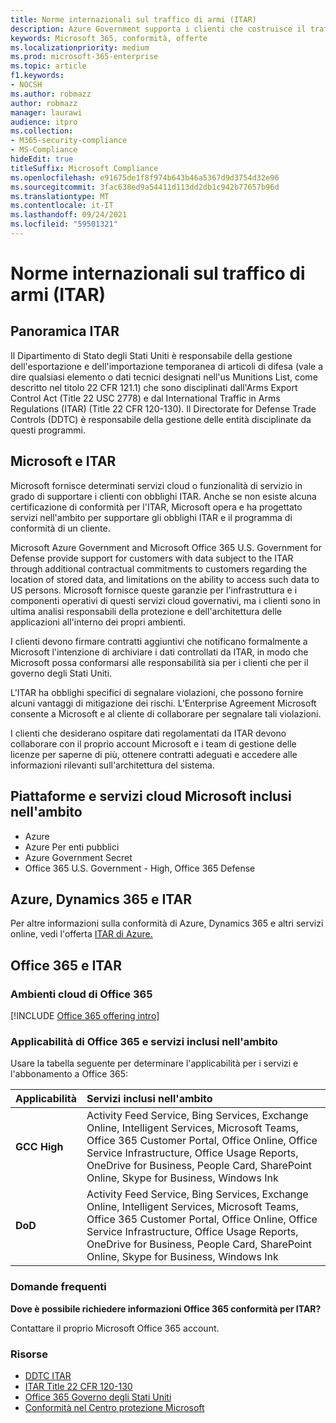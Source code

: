 ```yaml
---
title: Norme internazionali sul traffico di armi (ITAR)
description: Azure Government supporta i clienti che costruisce il traffico internazionale degli Stati Uniti nei sistemi compatibili con Le armi.
keywords: Microsoft 365, conformità, offerte
ms.localizationpriority: medium
ms.prod: microsoft-365-enterprise
ms.topic: article
f1.keywords:
- NOCSH
ms.author: robmazz
author: robmazz
manager: laurawi
audience: itpro
ms.collection:
- M365-security-compliance
- MS-Compliance
hideEdit: true
titleSuffix: Microsoft Compliance
ms.openlocfilehash: e91675de1f8f974b643b46a5367d9d3754d32e96
ms.sourcegitcommit: 3fac638ed9a54411d113dd2db1c942b77657b96d
ms.translationtype: MT
ms.contentlocale: it-IT
ms.lasthandoff: 09/24/2021
ms.locfileid: "59501321"
---
```

# <a name="international-traffic-in-arms-regulations-itar"></a>Norme internazionali sul traffico di armi (ITAR)

## <a name="itar-overview"></a>Panoramica ITAR

Il Dipartimento di Stato degli Stati Uniti è responsabile della gestione dell'esportazione e dell'importazione temporanea di articoli di difesa (vale a dire qualsiasi elemento o dati tecnici designati nell'us Munitions List, come descritto nel titolo 22 CFR 121.1) che sono disciplinati dall'Arms Export Control Act (Title 22 USC 2778) e dal International Traffic in Arms Regulations (ITAR) (Title 22 CFR 120-130). Il Directorate for Defense Trade Controls (DDTC) è responsabile della gestione delle entità disciplinate da questi programmi.

## <a name="microsoft-and-itar"></a>Microsoft e ITAR

Microsoft fornisce determinati servizi cloud o funzionalità di servizio in grado di supportare i clienti con obblighi ITAR. Anche se non esiste alcuna certificazione di conformità per l'ITAR, Microsoft opera e ha progettato servizi nell'ambito per supportare gli obblighi ITAR e il programma di conformità di un cliente.  
  
Microsoft Azure Government and Microsoft Office 365 U.S. Government for Defense provide support for customers with data subject to the ITAR through additional contractual commitments to customers regarding the location of stored data, and limitations on the ability to access such data to US persons. Microsoft fornisce queste garanzie per l'infrastruttura e i componenti operativi di questi servizi cloud governativi, ma i clienti sono in ultima analisi responsabili della protezione e dell'architettura delle applicazioni all'interno dei propri ambienti.  
  
I clienti devono firmare contratti aggiuntivi che notificano formalmente a Microsoft l'intenzione di archiviare i dati controllati da ITAR, in modo che Microsoft possa conformarsi alle responsabilità sia per i clienti che per il governo degli Stati Uniti.  
  
L'ITAR ha obblighi specifici di segnalare violazioni, che possono fornire alcuni vantaggi di mitigazione dei rischi. L'Enterprise Agreement Microsoft consente a Microsoft e al cliente di collaborare per segnalare tali violazioni.  
  
I clienti che desiderano ospitare dati regolamentati da ITAR devono collaborare con il proprio account Microsoft e i team di gestione delle licenze per saperne di più, ottenere contratti adeguati e accedere alle informazioni rilevanti sull'architettura del sistema.

## <a name="microsoft-in-scope-cloud-platforms--services"></a>Piattaforme e servizi cloud Microsoft inclusi nell'ambito

- Azure
- Azure Per enti pubblici
- Azure Government Secret
- Office 365 U.S. Government - High, Office 365 Defense

## <a name="azure-dynamics-365-and-itar"></a>Azure, Dynamics 365 e ITAR

Per altre informazioni sulla conformità di Azure, Dynamics 365 e altri servizi online, vedi l'offerta [ITAR di Azure.](/azure/compliance/offerings/offering-itar)

## <a name="office-365-and-itar"></a>Office 365 e ITAR

### <a name="office-365-cloud-environments"></a>Ambienti cloud di Office 365

[!INCLUDE [Office 365 offering intro](../includes/o365-offering-introduction.md)]

### <a name="office-365-applicability-and-in-scope-services"></a>Applicabilità di Office 365 e servizi inclusi nell'ambito

Usare la tabella seguente per determinare l'applicabilità per i servizi e l'abbonamento a Office 365:

| **Applicabilità** | **Servizi inclusi nell'ambito** |
|:------------------|:----------------------|
| **GCC High** | Activity Feed Service, Bing Services, Exchange Online, Intelligent Services, Microsoft Teams, Office 365 Customer Portal, Office Online, Office Service Infrastructure, Office Usage Reports, OneDrive for Business, People Card, SharePoint Online, Skype for Business, Windows Ink |
| **DoD** | Activity Feed Service, Bing Services, Exchange Online, Intelligent Services, Microsoft Teams, Office 365 Customer Portal, Office Online, Office Service Infrastructure, Office Usage Reports, OneDrive for Business, People Card, SharePoint Online, Skype for Business, Windows Ink |

### <a name="frequently-asked-questions"></a>Domande frequenti

**Dove è possibile richiedere informazioni Office 365 conformità per ITAR?**

Contattare il proprio Microsoft Office 365 account.

### <a name="resources"></a>Risorse

- [DDTC ITAR](https://www.pmddtc.state.gov/?id=ddtc_kb_article_page&sys_id=24d528fddbfc930044f9ff621f961987)
- [ITAR Title 22 CFR 120-130](https://aka.ms/itar)
- [Office 365 Governo degli Stati Uniti](https://products.office.com/government/office-365-web-services-for-government)
- [Conformità nel Centro protezione Microsoft](https://www.microsoft.com/trust-center/compliance/compliance-overview)
